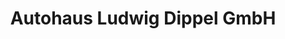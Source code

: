 ---
title: "Autohaus Ludwig Dippel GmbH"
url: /neustadt-hessen/autohaus-ludwig-dippel-gmbh/
shop: Autohaus
---